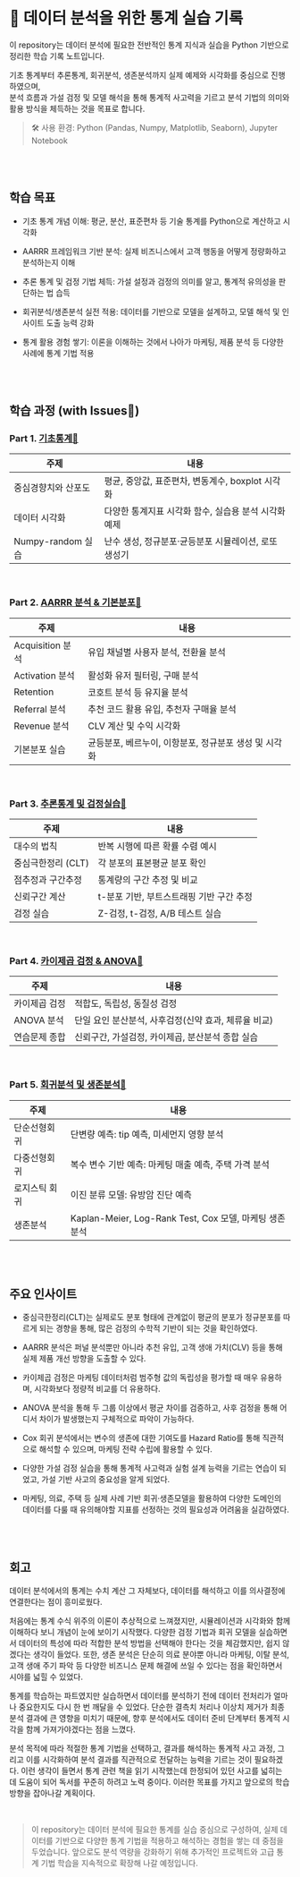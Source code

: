# 📝 데이터 분석을 위한 통계 실습 기록

이 repository는 데이터 분석에 필요한 전반적인 통계 지식과 실습을 Python 기반으로 정리한 학습 기록 노트입니다.

기초 통계부터 추론통계, 회귀분석, 생존분석까지 실제 예제와 시각화를 중심으로 진행하였으며,  
분석 흐름과 가설 검정 및 모델 해석을 통해 통계적 사고력을 기르고 분석 기법의 의미와 활용 방식을 체득하는 것을 목표로 합니다.

> 🛠️ 사용 환경: Python (Pandas, Numpy, Matplotlib, Seaborn), Jupyter Notebook

<br>
<br>

## 학습 목표

- 기초 통계 개념 이해: 평균, 분산, 표준편차 등 기술 통계를 Python으로 계산하고 시각화
- AARRR 프레임워크 기반 분석: 실제 비즈니스에서 고객 행동을 어떻게 정량화하고 분석하는지 이해
- 추론 통계 및 검정 기법 체득: 가설 설정과 검정의 의미를 알고, 통계적 유의성을 판단하는 법 습득
- 회귀분석/생존분석 실전 적용: 데이터를 기반으로 모델을 설계하고, 모델 해석 및 인사이트 도출 능력 강화

- 통계 활용 경험 쌓기: 이론을 이해하는 것에서 나아가 마케팅, 제품 분석 등 다양한 사례에 통계 기법 적용


<br>
<br>

## 학습 과정 (with Issues🔗)

### Part 1. [기초통계🔗](https://github.com/jul-ee/data-analysis-statistics/issues/1)

| 주제 | 내용 |
| --- | --- | 
| 중심경향치와 산포도 | 평균, 중앙값, 표준편차, 변동계수, boxplot 시각화 |
| 데이터 시각화 | 다양한 통계지표 시각화 함수, 실습용 분석 시각화 예제 |
| Numpy-random 실습 | 난수 생성, 정규분포·균등분포 시뮬레이션, 로또 생성기 |

<br>

### Part 2. [AARRR 분석 & 기본분포🔗](https://github.com/jul-ee/data-analysis-statistics/issues/2)

| 주제 | 내용 |
| --- | --- |
| Acquisition 분석 | 유입 채널별 사용자 분석, 전환율 분석 |
| Activation 분석 | 활성화 유저 필터링, 구매 분석 |
| Retention | 코호트 분석 등 유지율 분석 |
| Referral 분석 | 추천 코드 활용 유입, 추천자 구매율 분석 |
| Revenue 분석 | CLV 계산 및 수익 시각화 |
| 기본분포 실습 | 균등분포, 베르누이, 이항분포, 정규분포 생성 및 시각화 | 

<br>

### Part 3. [추론통계 및 검정실습🔗](https://github.com/jul-ee/data-analysis-statistics/issues/3)

| 주제 | 내용 |
| --- | --- |
| 대수의 법칙 | 반복 시행에 따른 확률 수렴 예시 |
| 중심극한정리 (CLT) | 각 분포의 표본평균 분포 확인 |
| 점추정과 구간추정 | 통계량의 구간 추정 및 비교 |
| 신뢰구간 계산 | t-분포 기반, 부트스트래핑 기반 구간 추정 | 
| 검정 실습 | Z-검정, t-검정, A/B 테스트 실습 | 

<br>

### Part 4. [카이제곱 검정 & ANOVA🔗](https://github.com/jul-ee/data-analysis-statistics/issues/4)

| 주제 | 내용 |
| --- | --- |
| 카이제곱 검정 | 적합도, 독립성, 동질성 검정 |
| ANOVA 분석 | 단일 요인 분산분석, 사후검정(신약 효과, 체류율 비교) |
| 연습문제 종합 | 신뢰구간, 가설검정, 카이제곱, 분산분석 종합 실습 |

<br>

### Part 5. [회귀분석 및 생존분석🔗](https://github.com/jul-ee/data-analysis-statistics/issues/5)

| 주제 | 내용 |
| --- | --- |
| 단순선형회귀 | 단변량 예측: tip 예측, 미세먼지 영향 분석 |
| 다중선형회귀 | 복수 변수 기반 예측: 마케팅 매출 예측, 주택 가격 분석 |
| 로지스틱 회귀 | 이진 분류 모델: 유방암 진단 예측 |
| 생존분석 | Kaplan-Meier, Log-Rank Test, Cox 모델, 마케팅 생존 분석 |

<br>
<br>

## 주요 인사이트

- 중심극한정리(CLT)는 실제로도 분포 형태에 관계없이 평균의 분포가 정규분포를 따르게 되는 경향을 통해, 많은 검정의 수학적 기반이 되는 것을 확인하였다.

- AARRR 분석은 퍼널 분석뿐만 아니라 추천 유입, 고객 생애 가치(CLV) 등을 통해 실제 제품 개선 방향을 도출할 수 있다.

- 카이제곱 검정은 마케팅 데이터처럼 범주형 값의 독립성을 평가할 때 매우 유용하며, 시각화보다 정량적 비교를 더 유용하다.

- ANOVA 분석을 통해 두 그룹 이상에서 평균 차이를 검증하고, 사후 검정을 통해 어디서 차이가 발생했는지 구체적으로 파악이 가능하다.

- Cox 회귀 분석에서는 변수의 생존에 대한 기여도를 Hazard Ratio를 통해 직관적으로 해석할 수 있으며, 마케팅 전략 수립에 활용할 수 있다.

- 다양한 가설 검정 실습을 통해 통계적 사고력과 실험 설계 능력을 기르는 연습이 되었고, 가설 기반 사고의 중요성을 알게 되었다.

- 마케팅, 의료, 주택 등 실제 사례 기반 회귀·생존모델을 활용하여 다양한 도메인의 데이터를 다룰 때 유의해야할 지표를 선정하는 것의 필요성과 어려움을 실감하였다. 

<br>
<br>

## 회고

데이터 분석에서의 통계는 수치 계산 그 자체보다, 데이터를 해석하고 이를 의사결정에 연결한다는 점이 흥미로웠다.

처음에는 통계 수식 위주의 이론이 추상적으로 느껴졌지만, 시뮬레이션과 시각화와 함께 이해하다 보니 개념이 눈에 보이기 시작했다. 다양한 검정 기법과 회귀 모델을 실습하면서 데이터의 특성에 따라 적합한 분석 방법을 선택해야 한다는 것을 체감했지만, 쉽지 않겠다는 생각이 들었다.
또한, 생존 분석은 단순히 의료 분야뿐 아니라 마케팅, 이탈 분석, 고객 생애 주기 파악 등 다양한 비즈니스 문제 해결에 쓰일 수 있다는 점을 확인하면서 시야를 넓힐 수 있었다.

통계를 학습하는 파트였지만 실습하면서 데이터를 분석하기 전에 데이터 전처리가 얼마나 중요한지도 다시 한 번 깨달을 수 있었다. 단순한 결측치 처리나 이상치 제거가 최종 분석 결과에 큰 영향을 미치기 때문에, 향후 분석에서도 데이터 준비 단계부터 통계적 시각을 함께 가져가야겠다는 점을 느꼈다.

분석 목적에 따라 적절한 통계 기법을 선택하고, 결과를 해석하는 통계적 사고 과정, 그리고 이를 시각화하여 분석 결과를 직관적으로 전달하는 능력을 기르는 것이 필요하겠다. 이런 생각이 들면서 통계 관련 책을 읽기 시작했는데 한정되어 있던 사고를 넓히는 데 도움이 되어 독서를 꾸준히 하려고 노력 중이다. 이러한 목표를 가지고 앞으로의 학습 방향을 잡아나갈 계획이다.

<br>

>이 repository는 데이터 분석에 필요한 통계를 실습 중심으로 구성하여, 실제 데이터를 기반으로 다양한 통계 기법을 적용하고 해석하는 경험을 쌓는 데 중점을 두었습니다.
앞으로도 분석 역량을 강화하기 위해 추가적인 프로젝트와 고급 통계 기법 학습을 지속적으로 확장해 나갈 예정입니다.

<br>
